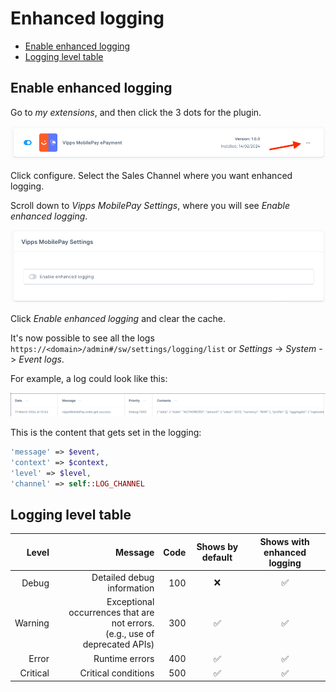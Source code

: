 <!-- START_METADATA
---
title: Enhanced logging
sidebar_label: Enhanced logging
sidebar_position: 30
description: How to Enable enhanced logging for the Shopware Payments plugin
pagination_next: null
pagination_prev: null
---
END_METADATA -->

# Enhanced logging

<!-- START_COMMENT -->
- [Enable enhanced logging](#enable-enhanced-logging)
- [Logging level table](#logging-level-table)
<!-- END_COMMENT -->

## Enable enhanced logging

Go to *my extensions*, and then click the 3 dots for the plugin.

![Configure plugin](./images/installation/plugin_configure.png)

Click configure. Select the Sales Channel where you want enhanced logging.

Scroll down to *Vipps MobilePay Settings*, where you will see *Enable enhanced logging*.

![Enable enhanced logging](./images/enhanced_logging/plugin_enhanced_logging.png)

Click *Enable enhanced logging* and clear the cache.

It's now possible to see all the logs `https://<domain>/admin#/sw/settings/logging/list` or *Settings* -> *System* -> *Event logs*.

For example, a log could look like this:

![Example log](./images/enhanced_logging/plugin_log_example.png)

This is the content that gets set in the logging:

```php
'message' => $event,
'context' => $context,
'level' => $level,
'channel' => self::LOG_CHANNEL
```

## Logging level table

|    Level |                                                                     Message | Code |  Shows by default  |  Shows with enhanced logging  |
|---------:|----------------------------------------------------------------------------:|-----:|:------------------:|:-----------------------------:|
|    Debug |                                                  Detailed debug information |  100 |         ❌          |               ✅               |
|  Warning | Exceptional occurrences that are not errors.<br/> (e.g., use of deprecated APIs) |  300 |         ✅          |               ✅               |
|    Error |                                                              Runtime errors |  400 |         ✅          |               ✅               |
| Critical |                                                         Critical conditions |  500 |         ✅          |               ✅               |

